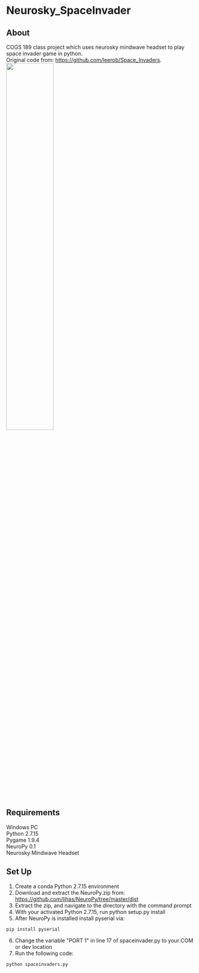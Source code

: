# Neurosky_SpaceInvader
## About
COGS 189 class project which uses neurosky mindwave headset to play space invader game in python.  
Original code from: https://github.com/leerob/Space_Invaders.  
<img src="https://github.com/hiroshi2727/Neurosky_SpaceInvader/blob/master/images/playing_game.png" height="50%" width="50%"/>

## Requirements
Windows PC  
Python 2.7.15  
Pygame 1.9.4  
NeuroPy 0.1  
Neurosky Mindwave Headset  

## Set Up  
1) Create a conda Python 2.7.15 environment  
2) Download and extract the NeuroPy.zip from: https://github.com/lihas/NeuroPy/tree/master/dist  
3) Extract the zip, and navigate to the directory with the command prompt
4) With your activated Python 2.7.15, run python setup.py install
5) After NeuroPy is installed install pyserial via:
```
pip install pyserial
```
6) Change the variable "PORT 1" in line 17 of spaceinvader.py to your COM or dev location  
7) Run the following code:
```
python spaceinvaders.py
```

